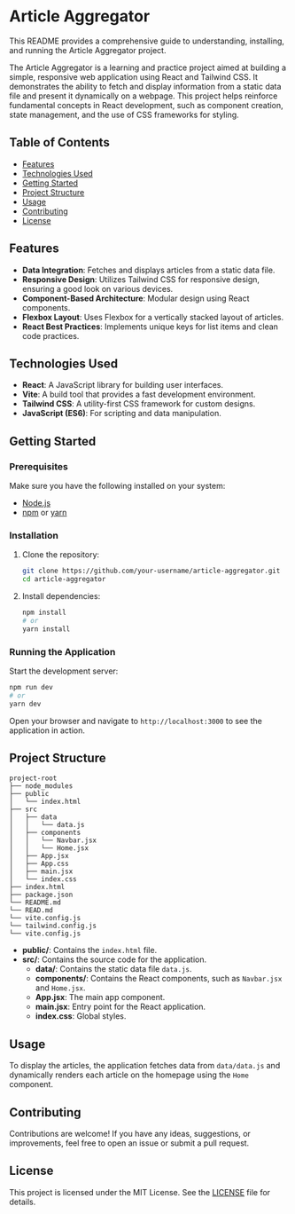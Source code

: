 # Article Aggregator
This README provides a comprehensive guide to understanding, installing, and running the Article Aggregator project.

The Article Aggregator is a learning and practice project aimed at building a simple, responsive web application using React and Tailwind CSS. It demonstrates the ability to fetch and display information from a static data file and present it dynamically on a webpage. This project helps reinforce fundamental concepts in React development, such as component creation, state management, and the use of CSS frameworks for styling.

## Table of Contents

- [Features](#features)
- [Technologies Used](#technologies-used)
- [Getting Started](#getting-started)
- [Project Structure](#project-structure)
- [Usage](#usage)
- [Contributing](#contributing)
- [License](#license)

## Features

- **Data Integration**: Fetches and displays articles from a static data file.
- **Responsive Design**: Utilizes Tailwind CSS for responsive design, ensuring a good look on various devices.
- **Component-Based Architecture**: Modular design using React components.
- **Flexbox Layout**: Uses Flexbox for a vertically stacked layout of articles.
- **React Best Practices**: Implements unique keys for list items and clean code practices.

## Technologies Used

- **React**: A JavaScript library for building user interfaces.
- **Vite**: A build tool that provides a fast development environment.
- **Tailwind CSS**: A utility-first CSS framework for custom designs.
- **JavaScript (ES6)**: For scripting and data manipulation.

## Getting Started

### Prerequisites

Make sure you have the following installed on your system:

- [Node.js](https://nodejs.org/en/)
- [npm](https://www.npmjs.com/) or [yarn](https://yarnpkg.com/)

### Installation

1. Clone the repository:

   ```bash
   git clone https://github.com/your-username/article-aggregator.git
   cd article-aggregator
   ```

2. Install dependencies:

   ```bash
   npm install
   # or
   yarn install
   ```

### Running the Application

Start the development server:

```bash
npm run dev
# or
yarn dev
```

Open your browser and navigate to `http://localhost:3000` to see the application in action.

## Project Structure

```
project-root
├── node_modules
├── public
│   └── index.html
├── src
│   ├── data
│   │   └── data.js
│   ├── components
│   │   └── Navbar.jsx
│   │   └── Home.jsx
│   ├── App.jsx
│   ├── App.css
│   ├── main.jsx
│   └── index.css
├── index.html
├── package.json
└── README.md
└── READ.md
└── vite.config.js
└── tailwind.config.js
└── vite.config.js

```

- **public/**: Contains the `index.html` file.
- **src/**: Contains the source code for the application.
  - **data/**: Contains the static data file `data.js`.
  - **components/**: Contains the React components, such as `Navbar.jsx` and `Home.jsx`.
  - **App.jsx**: The main app component.
  - **main.jsx**: Entry point for the React application.
  - **index.css**: Global styles.

## Usage

To display the articles, the application fetches data from `data/data.js` and dynamically renders each article on the homepage using the `Home` component.

## Contributing

Contributions are welcome! If you have any ideas, suggestions, or improvements, feel free to open an issue or submit a pull request.

## License

This project is licensed under the MIT License. See the [LICENSE](LICENSE) file for details.
